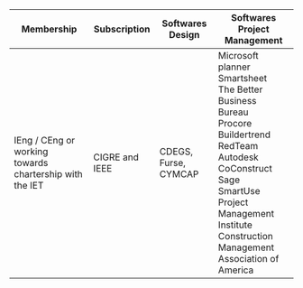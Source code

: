 Membership|Subscription|Softwares Design|Softwares Project Management
|---|----|----|----|
IEng \/ CEng or working towards chartership with the IET |CIGRE and IEEE|CDEGS, Furse, CYMCAP|Microsoft planner<br>Smartsheet<br>The Better Business Bureau<br>Procore<br>Buildertrend<br>RedTeam<br>Autodesk<br>CoConstruct<br>Sage<br>SmartUse<br>Project Management Institute<br>Construction Management Association of America




